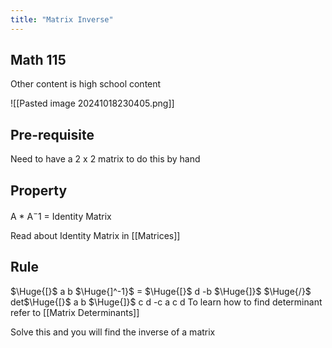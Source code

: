 ```yaml
---
title: "Matrix Inverse"
---
```


## Math 115

Other content is high school content

![[Pasted image 20241018230405.png]]


## Pre-requisite

Need to have a 2 x 2 matrix to do this by hand

## Property

A * A$^-1$ = Identity Matrix

Read about Identity Matrix in [[Matrices]]


## Rule

$\Huge{[}$ a b $\Huge{]^-1}$  = $\Huge{[}$ d -b $\Huge{]}$ $\Huge{/}$ det$\Huge{[}$ a b  $\Huge{]}$ 
   c d                       -c a                     c  d
To learn how to find determinant refer to [[Matrix Determinants]]

Solve this and you will find the inverse of a matrix

